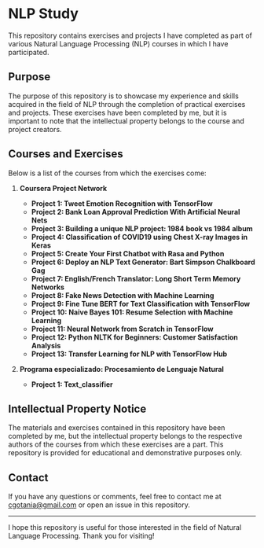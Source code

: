 # NLP Study

This repository contains exercises and projects I have completed as part of various Natural Language Processing (NLP) courses in which I have participated.

## Purpose

The purpose of this repository is to showcase my experience and skills acquired in the field of NLP through the completion of practical exercises and projects. These exercises have been completed by me, but it is important to note that the intellectual property belongs to the course and project creators.

## Courses and Exercises

Below is a list of the courses from which the exercises come:

1. **Coursera Project Network**
   - **Project 1: Tweet Emotion Recognition with TensorFlow**
   - **Project 2: Bank Loan Approval Prediction With Artificial Neural Nets**
   - **Project 3: Building a unique NLP project: 1984 book vs 1984 album**
   - **Project 4: Classification of COVID19 using Chest X-ray Images in Keras**
   - **Project 5: Create Your First Chatbot with Rasa and Python**
   - **Project 6: Deploy an NLP Text Generator: Bart Simpson Chalkboard Gag**
   - **Project 7: English/French Translator: Long Short Term Memory Networks**
   - **Project 8: Fake News Detection with Machine Learning**
   - **Project 9: Fine Tune BERT for Text Classification with TensorFlow**
   - **Project 10: Naive Bayes 101: Resume Selection with Machine Learning**
   - **Project 11: Neural Network from Scratch in TensorFlow**
   - **Project 12: Python NLTK for Beginners: Customer Satisfaction Analysis**
   - **Project 13: Transfer Learning for NLP with TensorFlow Hub**

     
2. **Programa especializado: Procesamiento de Lenguaje Natural**
   - **Project 1: Text_classifier**

## Intellectual Property Notice

The materials and exercises contained in this repository have been completed by me, but the intellectual property belongs to the respective authors of the courses from which these exercises are a part. This repository is provided for educational and demonstrative purposes only.

## Contact

If you have any questions or comments, feel free to contact me at cgotania@gmail.com or open an issue in this repository.

---

I hope this repository is useful for those interested in the field of Natural Language Processing. Thank you for visiting!


